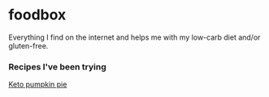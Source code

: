 # foodbox
Everything I find on the internet and helps me with my low-carb diet and/or gluten-free.



### Recipes I've been trying
[Keto pumpkin pie](https://www.delish.com/holiday-recipes/thanksgiving/a28495185/keto-pumpkin-pie-recipe/)

